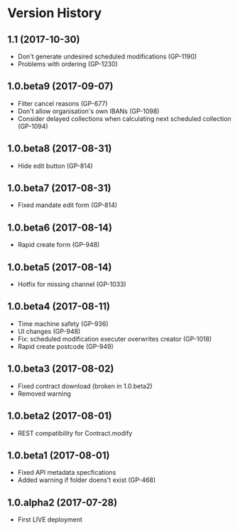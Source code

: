 # Version History

## 1.1 (2017-10-30)
* Don't generate undesired scheduled modifications (GP-1190)
* Problems with ordering (GP-1230)

## 1.0.beta9 (2017-09-07)
* Filter cancel reasons (GP-677)
* Don't allow organisation's own IBANs (GP-1098)
* Consider delayed collections when calculating next scheduled collection (GP-1094)

## 1.0.beta8 (2017-08-31)
* Hide edit button (GP-814)

## 1.0.beta7 (2017-08-31)
* Fixed mandate edit form (GP-814)

## 1.0.beta6 (2017-08-14)
* Rapid create form (GP-948)

## 1.0.beta5 (2017-08-14)
* Hotfix for missing channel (GP-1033)

## 1.0.beta4 (2017-08-11)
* Time machine safety (GP-936)
* UI changes (GP-948)
* Fix: scheduled modification executer overwrites creator (GP-1018)
* Rapid create postcode (GP-949)

## 1.0.beta3 (2017-08-02)
* Fixed contract download (broken in 1.0.beta2)
* Removed warning

## 1.0.beta2 (2017-08-01)
* REST compatibility for Contract.modify

## 1.0.beta1 (2017-08-01)
* Fixed API metadata specfications
* Added warning if folder doens't exist (GP-468)

## 1.0.alpha2 (2017-07-28)

* First LIVE deployment